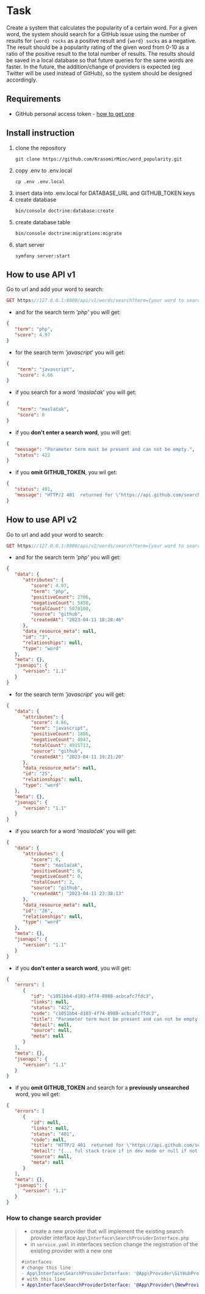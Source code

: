 # Task

Create a system that calculates the popularity of a certain word. 
For a given word, the system should search for a GitHub issue using the number of results 
for ```{word} rocks``` as a positive result and ```{word} sucks``` as a negative. 
The result should be a popularity rating of the given word from 0-10 as a ratio of the 
positive result to the total number of results. The results should be saved in a local 
database so that future queries for the same words are faster. 
In the future, the addition/change of providers is expected (eg Twitter will be used 
instead of GitHub), so the system should be designed accordingly.

## Requirements

- GitHub personal access token - [how to get one](https://github.com/settings/tokens)

## Install instruction

1. clone the repository
    ```
    git clone https://github.com/KrasomirMioc/word_popularity.git
    ```
2. copy .env to .env.local
    ```
    cp .env .env.local
    ```
3. insert data into .env.local for DATABASE_URL and GITHUB_TOKEN keys
4. create database
    ```
    bin/console doctrine:database:create
    ```
5. create database table
    ```
    bin/console doctrine:migrations:migrate
    ```
6. start server
    ```
    symfony server:start
    ```

## How to use API v1

Go to url and add your word to search:
```php
GET https://127.0.0.1:8000/api/v1/words/search?term={your word to search}
```
- and for the search term *'php'* you will get:
```json
{
   "term": "php",
   "score": 4.97
}
```
- for the search term *'javascript*' you will get:
```json
{
    "term": "javascript",
    "score": 4.66
}
```
- if you search for a word *'maslačak*' you will get:
```json
{
    "term": "maslačak",
    "score": 0
}
```
- if you **don't enter a search word**, you will get:
```json
{
   "message": "Parameter term must be present and can not be empty.",
   "status": 422
}
```
- if you **omit GITHUB_TOKEN**, you wil get:
```json
{
   "status": 401,
   "message": "HTTP/2 401  returned for \"https://api.github.com/search/issues?q={your word}"
}
```

## How to use API v2

Go to url and add your word to search:
```php
GET https://127.0.0.1:8000/api/v2/words/search?term={your word to search}
```
- and for the search term *'php'* you will get:
```json
{
   "data": {
      "attributes": {
         "score": 4.97,
         "term": "php",
         "positiveCount": 2706,
         "negativeCount": 5450,
         "totalCount": 5078100,
         "source": "github",
         "createdAt": "2023-04-11 18:28:46"
      },
      "data_resource_meta": null,
      "id": "3",
      "relationships": null,
      "type": "word"
   },
   "meta": {},
   "jsonapi": {
      "version": "1.1"
   }
}
```
- for the search term *'javascript*' you will get:
```json
{
   "data": {
      "attributes": {
         "score": 4.66,
         "term": "javascript",
         "positiveCount": 1886,
         "negativeCount": 4047,
         "totalCount": 4915713,
         "source": "github",
         "createdAt": "2023-04-11 19:21:20"
      },
      "data_resource_meta": null,
      "id": "25",
      "relationships": null,
      "type": "word"
   },
   "meta": {},
   "jsonapi": {
      "version": "1.1"
   }
}
```
- if you search for a word *'maslačak*' you will get:
```json
{
   "data": {
      "attributes": {
         "score": 0,
         "term": "maslačak",
         "positiveCount": 0,
         "negativeCount": 0,
         "totalCount": 2,
         "source": "github",
         "createdAt": "2023-04-11 23:38:13"
      },
      "data_resource_meta": null,
      "id": "26",
      "relationships": null,
      "type": "word"
   },
   "meta": {},
   "jsonapi": {
      "version": "1.1"
   }
}
```
- if you **don't enter a search word**, you will get:
```json
{
   "errors": [
      {
         "id": "c1051bb4-d103-4f74-8988-acbcafc7fdc3",
         "links": null,
         "status": "422",
         "code": "c1051bb4-d103-4f74-8988-acbcafc7fdc3",
         "title": "Parameter term must be present and can not be empty.",
         "detail": null,
         "source": null,
         "meta": null
      }
   ],
   "meta": {},
   "jsonapi": {
      "version": "1.1"
   }
}
```
- if you **omit GITHUB_TOKEN** and search for a **previously unsearched** word, you wil get:
```json
{
   "errors": [
      {
         "id": null,
         "links": null,
         "status": "401",
         "code": null,
         "title": "HTTP/2 401  returned for \"https://api.github.com/search/issues?q=adonis%2Brocks\".",
         "detail": "{... ful stack trace if in dev mode or null if not ...}",
         "source": null,
         "meta": null
      }
   ],
   "meta": {},
   "jsonapi": {
      "version": "1.1"
   }
}
```


### How to change search provider

> - create a new provider that will implement the existing search provider interface ```App\Interface\SearchProviderInterface.php```
> - in ```service.yaml``` in interfaces section change the registration of the existing provider with a new one
> ```diff
> #interfaces
> # change this line
> - App\Interface\SearchProviderInterface: '@App\Provider\GitHubProvider'
> # with this line
> + App\Interface\SearchProviderInterface: '@App\Provider\{NewProvider}'
> ```







